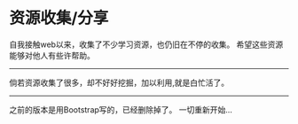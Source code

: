 # 资源收集/分享
自我接触web以来，收集了不少学习资源，也仍旧在不停的收集。
希望这些资源能够对他人有些许帮助。

**************
倘若资源收集了很多，却不好好挖掘，加以利用,就是白忙活了。

**************

之前的版本是用Bootstrap写的，已经删除掉了。
一切重新开始...